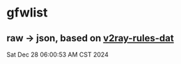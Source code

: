 # gfwlist
## raw -> json, based on [v2ray-rules-dat](https://github.com/Loyalsoldier/v2ray-rules-dat)
Sat Dec 28 06:00:53 AM CST 2024

